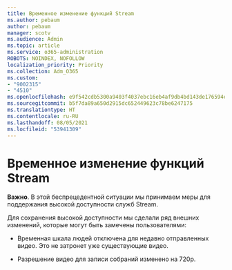 ```yaml
---
title: Временное изменение функций Stream
ms.author: pebaum
author: pebaum
manager: scotv
ms.audience: Admin
ms.topic: article
ms.service: o365-administration
ROBOTS: NOINDEX, NOFOLLOW
localization_priority: Priority
ms.collection: Adm_O365
ms.custom:
- "9002315"
- "4510"
ms.openlocfilehash: e9f542cdb5300a9403f4037ebc16eb4af9db4bd143de176594efb0c3bee00f55
ms.sourcegitcommit: b5f7da89a650d2915dc652449623c78be6247175
ms.translationtype: HT
ms.contentlocale: ru-RU
ms.lasthandoff: 08/05/2021
ms.locfileid: "53941309"
---
```

# <a name="stream-temporary-feature-adjustments"></a>Временное изменение функций Stream

**Важно**. В этой беспрецедентной ситуации мы принимаем меры для поддержания высокой доступности служб Stream.

Для сохранения высокой доступности мы сделали ряд внешних изменений, которые могут быть замечены пользователями: 

- Временная шкала людей отключена для недавно отправленных видео. Это не затронет уже существующие видео.

- Разрешение видео для записи собраний изменено на 720p.
